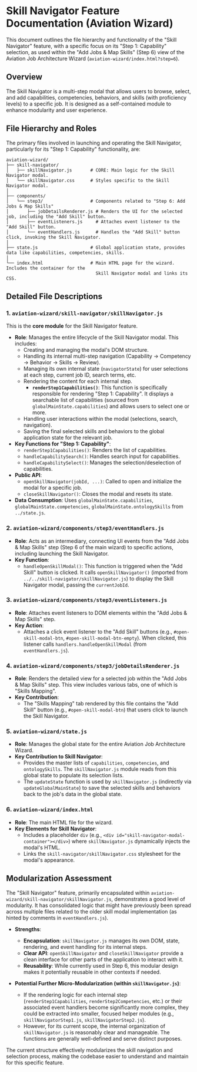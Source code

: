 # Skill Navigator Feature Documentation (Aviation Wizard)

This document outlines the file hierarchy and functionality of the "Skill Navigator" feature, with a specific focus on its "Step 1: Capability" selection, as used within the "Add Jobs & Map Skills" (Step 6) view of the Aviation Job Architecture Wizard (`aviation-wizard/index.html?step=6`).

## Overview

The Skill Navigator is a multi-step modal that allows users to browse, select, and add capabilities, competencies, behaviors, and skills (with proficiency levels) to a specific job. It is designed as a self-contained module to enhance modularity and user experience.

## File Hierarchy and Roles

The primary files involved in launching and operating the Skill Navigator, particularly for its "Step 1: Capability" functionality, are:

```
aviation-wizard/
├── skill-navigator/
│   ├── skillNavigator.js       # CORE: Main logic for the Skill Navigator modal.
│   └── skillNavigator.css      # Styles specific to the Skill Navigator modal.
│
├── components/
│   └── step3/                  # Components related to "Step 6: Add Jobs & Map Skills"
│       ├── jobDetailsRenderer.js # Renders the UI for the selected job, including the "Add Skill" button.
│       ├── eventListeners.js     # Attaches event listener to the "Add Skill" button.
│       └── eventHandlers.js      # Handles the "Add Skill" button click, invoking the Skill Navigator.
│
├── state.js                    # Global application state, provides data like capabilities, competencies, skills.
│
└── index.html                  # Main HTML page for the wizard. Includes the container for the
                                  Skill Navigator modal and links its CSS.
```

## Detailed File Descriptions

### 1. `aviation-wizard/skill-navigator/skillNavigator.js`

This is the **core module** for the Skill Navigator feature.

*   **Role**: Manages the entire lifecycle of the Skill Navigator modal. This includes:
    *   Creating and managing the modal's DOM structure.
    *   Handling its internal multi-step navigation (Capability -> Competency -> Behavior -> Skills -> Review).
    *   Managing its own internal state (`navigatorState`) for user selections at each step, current job ID, search terms, etc.
    *   Rendering the content for each internal step.
        *   **`renderStep1Capabilities()`**: This function is specifically responsible for rendering "Step 1: Capability". It displays a searchable list of capabilities (sourced from `globalMainState.capabilities`) and allows users to select one or more.
    *   Handling user interactions within the modal (selections, search, navigation).
    *   Saving the final selected skills and behaviors to the global application state for the relevant job.
*   **Key Functions for "Step 1: Capability"**:
    *   `renderStep1Capabilities()`: Renders the list of capabilities.
    *   `handleCapabilitySearch()`: Handles search input for capabilities.
    *   `handleCapabilitySelect()`: Manages the selection/deselection of capabilities.
*   **Public API**:
    *   `openSkillNavigator(jobId, ...)`: Called to open and initialize the modal for a specific job.
    *   `closeSkillNavigator()`: Closes the modal and resets its state.
*   **Data Consumption**: Uses `globalMainState.capabilities`, `globalMainState.competencies`, `globalMainState.ontologySkills` from `../state.js`.

### 2. `aviation-wizard/components/step3/eventHandlers.js`

*   **Role**: Acts as an intermediary, connecting UI events from the "Add Jobs & Map Skills" step (Step 6 of the main wizard) to specific actions, including launching the Skill Navigator.
*   **Key Function**:
    *   `handleOpenSkillModal()`: This function is triggered when the "Add Skill" button is clicked. It calls `openSkillNavigator()` (imported from `../../skill-navigator/skillNavigator.js`) to display the Skill Navigator modal, passing the `currentJobId`.

### 3. `aviation-wizard/components/step3/eventListeners.js`

*   **Role**: Attaches event listeners to DOM elements within the "Add Jobs & Map Skills" step.
*   **Key Action**:
    *   Attaches a click event listener to the "Add Skill" buttons (e.g., `#open-skill-modal-btn`, `#open-skill-modal-btn-empty`). When clicked, this listener calls `handlers.handleOpenSkillModal` (from `eventHandlers.js`).

### 4. `aviation-wizard/components/step3/jobDetailsRenderer.js`

*   **Role**: Renders the detailed view for a selected job within the "Add Jobs & Map Skills" step. This view includes various tabs, one of which is "Skills Mapping".
*   **Key Contribution**:
    *   The "Skills Mapping" tab rendered by this file contains the "Add Skill" button (e.g., `#open-skill-modal-btn`) that users click to launch the Skill Navigator.

### 5. `aviation-wizard/state.js`

*   **Role**: Manages the global state for the entire Aviation Job Architecture Wizard.
*   **Key Contribution to Skill Navigator**:
    *   Provides the master lists of `capabilities`, `competencies`, and `ontologySkills`. The `skillNavigator.js` module reads from this global state to populate its selection lists.
    *   The `updateState` function is used by `skillNavigator.js` (indirectly via `updateGlobalMainState`) to save the selected skills and behaviors back to the job's data in the global state.

### 6. `aviation-wizard/index.html`

*   **Role**: The main HTML file for the wizard.
*   **Key Elements for Skill Navigator**:
    *   Includes a placeholder `div` (e.g., `<div id="skill-navigator-modal-container"></div>`) where `skillNavigator.js` dynamically injects the modal's HTML.
    *   Links the `skill-navigator/skillNavigator.css` stylesheet for the modal's appearance.

## Modularization Assessment

The "Skill Navigator" feature, primarily encapsulated within `aviation-wizard/skill-navigator/skillNavigator.js`, demonstrates a good level of modularity. It has consolidated logic that might have previously been spread across multiple files related to the older skill modal implementation (as hinted by comments in `eventHandlers.js`).

*   **Strengths**:
    *   **Encapsulation**: `skillNavigator.js` manages its own DOM, state, rendering, and event handling for its internal steps.
    *   **Clear API**: `openSkillNavigator` and `closeSkillNavigator` provide a clean interface for other parts of the application to interact with it.
    *   **Reusability**: While currently used in Step 6, this modular design makes it potentially reusable in other contexts if needed.

*   **Potential Further Micro-Modularization (within `skillNavigator.js`)**:
    *   If the rendering logic for each internal step (`renderStep1Capabilities`, `renderStep2Competencies`, etc.) or their associated event handlers become significantly more complex, they could be extracted into smaller, focused helper modules (e.g., `skillNavigatorStep1.js`, `skillNavigatorStep2.js`).
    *   However, for its current scope, the internal organization of `skillNavigator.js` is reasonably clear and manageable. The functions are generally well-defined and serve distinct purposes.

The current structure effectively modularizes the skill navigation and selection process, making the codebase easier to understand and maintain for this specific feature.
